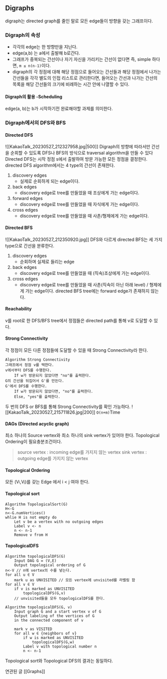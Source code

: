 ## Digraphs
digraph는 directed graph를 줄인 말로 모든 edge들이 방향을 갖는 그래프이다.

### Digraph의 속성
* 각각의 edge는 한 방향만을 지닌다.
* edge(a,b) 는 a에서 출발해 b로간다. 
* 그래프가 중복되는 간선이나 자기 자신을 가리키는 간선이 없다면 즉, simple 하다면, `m ≤ n(n-1)`이다.
* digraph의 각 정점에 대해 해당 정점으로 들어오는 간선들과 해당 정점에서 나가는 간선들을 각각 별도의 인접 리스트로 관리한다면, 들어오는 간선과 나가는 간선의 목록을 해당 간선들의 크기에 비례하는 시간 안에 나열할 수 있다.

#### Digraph의 활용 -Scheduling
edge(a, b)는 b가 시작하기전 완료해야할 과제를 의미한다.


### Digraph에서의 DFS와 BFS

#### Directed DFS
![[KakaoTalk_20230527_212327958.jpg|500]]
Digraph의 방향에 따라서만 간선을 순회할 수 있도록 DFS나 BFS의 방식으로 traversal algorithm을 만들 수 있다 
Directed DFS는 시작 정점 s에서 출발하여 방문 가능한 모든 정점을 결정한다.
directed DFS algorithm에서는 4 type의 간선이 존재한다.
1. discovery edges
	* 실제로 순회하게 되는 edge이다.
2. back edges
	* discovery edge로 tree를 만들었을 때 조상에게 가는 edge이다.
3. forward edges
	*  discovery edge로 tree를 만들었을 때 자식에게 가는 edge이다.
4. cross edges
	*  discovery edge로 tree를 만들었을 때 사촌/형제에게 가는 edge이다.

#### Directed BFS
![[KakaoTalk_20230527_212350920.jpg]]
DFS와 다르게 directed BFS는 세 가지 type으로 간선을 분류한다.
1. discovery edges
	* 순회하며 실제로 들리는 edge
2. back edges
	* discovery edge로 tree를 만들었을 때 (직속)조상에게 가는 edge이다.
3. cross edges
	*  discovery edge로 tree를 만들었을 때 사촌(직속이 아닌 아래 level) / 형제에게 가는 edge이다.
directed BFS tree에는 forward edge가 존재하지 않는다.

#### Reachability
v를 root로 한 DFS/BFS tree에서 정점들은 directed path를 통해 v로 도달할 수 있다.

#### Strong Connectivity
각 정점이 모든 다른 정점들에 도달할 수 있을 때 Strong Connectivity라 한다.

```
Algorithm Strong Connectivity
그래프에서 정점 v를 택한다.
v에서부터 DFS를 수행한다.
	If w가 방문되지 않았다면 "no"를 출력한다.
G의 간선을 뒤집어서 G'를 만든다.
G'에서 DFS를 수행한다.
	If w가 방문되지 않았다면, "no"를 출력한다.
	Else, "yes"를 출력한다.
```
두 번의 DFS or BFS를 통해 Strong Connectivity를 확인 가능하다.
![[KakaoTalk_20230527_215711826.jpg|200]]
`O(n+m)`Time

#### DAGs (Directed acyclic graph)
최소 하나의 Source vertex와 최소 하나의 sink vertex가 있어야 한다.
Topological Ordering이 필요충분조건이다.
> source vertex : incoming edge를 가지지 않는 vertex
> sink vertex : outgoing edge를 가지지 않는 vertex
#### Topological Ordering
모든 (V<span style="font-size:11px">i</span>,V<span style="font-size:11px">j</span>)를 갖는 Edge 에서 i < j 여야 한다.

#### Topological sort
```
Algorithm TopologicalSort(G)
H<-G
n<-G.numVertices()
whlie H is not empty do
	Let v be a vertex with no outgoing edges
	Label v <- n
	n <- n-1
	Remove v from H
```

#### TopologicalDFS
```
Algorithm topologicalDFS(G)
	Input DAG G = (V,E)
	Output topological ordering of G
n<-V // n에 vertex의 수를 넣는다.
for all u ∈ V
	mark u as UNVISITED // 모든 vertex에 unvisited를 라벨링 함
for all v ∈ V
	if v is marked as UNVISITED 
		topologicalDFS(G,v)
	// unvisited들을 모두 topologicalDFS를 한다.

Algorithm topologicalDFS(G, v)
	Input graph G and a start vertex v of G
	Output labeling of the vertices of G 
	in the connected component of v

	mark v as VISITED
	for all w ∈ {neighbors of v}
		if w is marked as UNVISITED
			topologicalDFS(G,w)
		Label v with topological number n
		n <- n-1
```
Topological sort와 Topological DFS의 결과는 동일하다.




연관된 글
[[Graphs]]